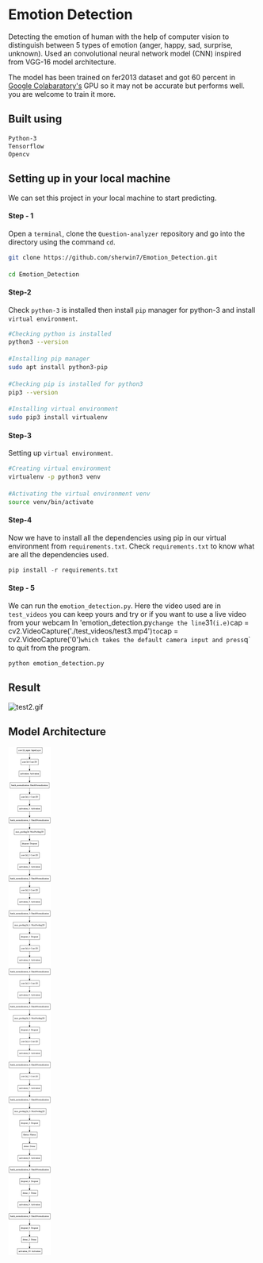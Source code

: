 # Emotion Detection
Detecting the emotion of human with the help of computer vision to distinguish between 5 types of emotion (anger, happy, sad, surprise, unknown).
Used an convolutional neural network model (CNN) inspired from VGG-16 model architecture.

The model has been trained on fer2013 dataset and got 60 percent in [Google Colabaratory's](https://colab.research.google.com/) GPU so it may not
be accurate but performs well. you are welcome to train it more.

## Built using
```
Python-3
Tensorflow
Opencv
```

## Setting up in your local machine
We can set this project in your local machine to start predicting.

#### Step - 1
Open a `terminal`, clone the `Question-analyzer` repository and go into the directory using the command `cd`.
```bash
git clone https://github.com/sherwin7/Emotion_Detection.git

cd Emotion_Detection
```

#### Step-2
Check `python-3` is installed then install `pip` manager for python-3 and install `virtual environment`.
```bash
#Checking python is installed
python3 --version 

#Installing pip manager
sudo apt install python3-pip

#Checking pip is installed for python3
pip3 --version

#Installing virtual environment
sudo pip3 install virtualenv
```

#### Step-3
Setting up `virtual environment`.
```bash
#Creating virtual environment
virtualenv -p python3 venv

#Activating the virtual environment venv
source venv/bin/activate
```

#### Step-4
Now we have to install all the dependencies using pip in our virtual environment from `requirements.txt`.
Check `requirements.txt` to know what are all the dependencies used.
```python
pip install -r requirements.txt
```

#### Step - 5
We can run the `emotion_detection.py`. Here the video used are in `test_videos` you can keep yours and try or if you want to use a 
live video from your webcam In 'emotion_detection.py` change the line `31` (i.e) `cap = cv2.VideoCapture('./test_videos/test3.mp4')`
to `cap = cv2.VideoCapture('0')` which takes the default camera input and press `q` to quit from the program.
```
python emotion_detection.py
```

## Result
![test2.gif](docs/test2.gif)

## Model Architecture

![Image description](docs/model_plot.png)
